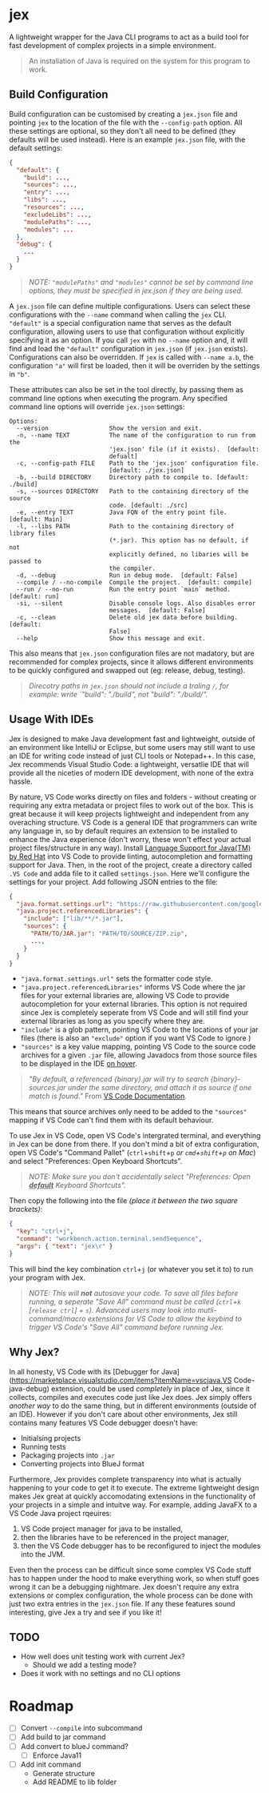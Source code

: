 # jex

A lightweight wrapper for the Java CLI programs to act as a build tool for fast development of complex projects in a simple environment.

> An installation of Java is required on the system for this program to work.

## Build Configuration

Build configuration can be customised by creating a `jex.json` file and pointing `jex` to the location of the file with the `--config-path` option. All these settings are optional, so they don't all need to be defined (they defaults will be used instead). Here is an example `jex.json` file, with the default settings:

```json
{
  "default": {
    "build": ...,
    "sources": ...,
    "entry": ...,
    "libs": ...,
    "resources": ...,
    "excludeLibs": ...,
    "modulePaths": ...,
    "modules": ...
  },
  "debug": {
    ...
  }
}
```

> _NOTE: `"modulePaths"` and `"modules"` cannot be set by command line options, they must be specified in jex.json if they are being used._

A `jex.json` file can define multiple configurations. Users can select these configurations with the `--name` command when calling the `jex` CLI. `"default"` is a special configuration name that serves as the default configuration, allowing users to use that configuration without explicitly specifying it as an option. If you call `jex` with no `--name` option and, it will find and load the `"default"` configuration in `jex.json` (if `jex.json` exists). Configurations can also be overridden. If `jex` is called with `--name a.b`, the configuration `"a"` will first be loaded, then it will be overriden by the settings in `"b"`.

These attributes can also be set in the tool directly, by passing them as command line options when executing the program. Any specified command line options will override `jex.json` settings:

```
Options:
  --version                 Show the version and exit.
  -n, --name TEXT           The name of the configuration to run from the
                            'jex.json' file (if it exists).  [default:
                            defualt]
  -c, --config-path FILE    Path to the 'jex.json' configuration file.
                            [default: ./jex.json]
  -b, --build DIRECTORY     Directory path to compile to. [default: ./build]
  -s, --sources DIRECTORY   Path to the containing directory of the source
                            code. [default: ./src]
  -e, --entry TEXT          Java FQN of the entry point file. [default: Main]
  -l, --libs PATH           Path to the containing directory of library files
                            (*.jar). This option has no default, if not
                            explicitly defined, no libaries will be passed to
                            the compiler.
  -d, --debug               Run in debug mode.  [default: False]
  --compile / --no-compile  Compile the project.  [default: compile]
  --run / --no-run          Run the entry point `main` method.  [default: run]
  -si, --silent             Disable console logs. Also disables error
                            messages.  [default: False]
  -c, --clean               Delete old jex data before building.  [default:
                            False]
  --help                    Show this message and exit.
```

This also means that `jex.json` configuration files are not madatory, but are recommended for complex projects, since it allows different environments to be quickly configured and swapped out (eg: release, debug, testing).

> _Direcotry paths in `jex.json` should not include a traling `/`, for example: write `"build": "./build", not "build": "./build/"._

## Usage With IDEs

Jex is designed to make Java development fast and lightweight, outside of an environment like IntelliJ or Eclipse, but some users may still want to use an IDE for writing code instead of just CLI tools or Notepad++. In this case, Jex recommends Visual Studio Code: a lightweight, versatlie IDE that will provide all the niceties of modern IDE development, with none of the extra hassle.

By nature, VS Code works directly on files and folders - without creating or requiring any extra metadata or project files to work out of the box. This is great because it will keep projects lightweight and independent from any overaching structure. VS Code is a general IDE that programmers can write any language in, so by default requires an extension to be installed to enhance the Java experience (don't worry, these won't effect your actual project files/structure in any way). Install [Language Support for Java(TM) by Red Hat](https://marketplace.visualstudio.com/items?itemName=redhat.java) into VS Code to provide linting, autocompletion and formatting support for Java. Then, in the root of the project, create a directory called `.VS Code` and adda file to it called `settings.json`. Here we'll configure the settings for your project. Add following JSON entries to the file:

```json
{
  "java.format.settings.url": "https://raw.githubusercontent.com/google/styleguide/gh-pages/eclipse-java-google-style.xml",
  "java.project.referencedLibraries": {
    "include": ["lib/**/*.jar"],
    "sources": {
      "PATH/TO/JAR.jar": "PATH/TO/SOURCE/ZIP.zip",
      ...,
    }
  }
}
```

- `"java.format.settings.url"` sets the formatter code style.
- `"java.project.referencedLibraries"` informs VS Code where the jar files for your external libraries are, allowing VS Code to provide autocompletion for your external libraries. This option is not required since Jex is completely seperate from VS Code and will still find your external libraries as long as you specify where they are.
- `"include"` is a glob pattern, pointing VS Code to the locations of your jar files (there is also an `"exclude"` option if you want VS Code to ignore )
- `"sources"` is a key value mapping, pointing VS Code to the source code archives for a given `.jar` file, allowing Javadocs from those source files to be displayed in the IDE [on hover](https://i.stack.imgur.com/bqlRi.png).

> _"By default, a referenced {binary}.jar will try to search {binary}-sources.jar under the same directory, and attach it as source if one match is found."_
> From [VS Code Documentation](https://code.visualstudio.com/docs/java/java-project).

This means that source archives only need to be added to the `"sources"` mapping if VS Code can't find them with its default behaviour.

To use Jex in VS Code, open VS Code's intergrated terminal, and everything in Jex can be done from there. If you don't mind a bit of extra configuration, open VS Code's "Command Pallet" (`ctrl`+`shift`+`p` _or `cmd`+`shift`+`p` on Mac_) and select "Preferences: Open Keyboard Shortcuts".

> _NOTE: Make sure you don't accidentally select "Preferences: Open <u>**default**</u> Keyboard Shortcuts"._

Then copy the following into the file _(place it between the two square brackets)_:

```json
{
  "key": "ctrl+j",
  "command": "workbench.action.terminal.sendSequence",
  "args": { "text": "jex\r" }
}
```

This will bind the key combination `ctrl`+`j` (or whatever you set it to) to run your program with Jex.

> _NOTE: This will **not** autosave your code. To save all files before running, a seperate "Save All" command must be called (`ctrl`+`k` [`release ctrl`] + `s`). Advanced users may look into *mutli-command*/*macro* extensions for VS Code to allow the keybind to trigger VS Code's "Save All" command before running Jex._

## Why Jex?

In all honesty, VS Code with its [Debugger for Java](https://marketplace.visualstudio.com/items?itemName=vscjava.VS Code-java-debug) extension, could be used _completely_ in place of Jex, since it collects, compiles and executes code just like Jex does. Jex simply offers _another way_ to do the same thing, but in different environments (outside of an IDE). However if you don't care about other environments, Jex still contains many features VS Code debugger doesn't have:

- Initialsing projects
- Running tests
- Packaging projects into `.jar`
- Converting projects into BlueJ format

Furthermore, Jex provides complete transparency into what is actually happening to your code to get it to execute. The extreme lightweight design makes Jex great at quickly accomodating extensions in the functionality of your projects in a simple and intuitve way. For example, adding JavaFX to a VS Code Java project rqeuires:

1. VS Code project manager for java to be installed,
2. then the libraries have to be referenced in the project manager,
3. then the VS Code debugger has to be reconfigured to inject the modules into the JVM.

Even then the process can be difficult since some complex VS Code stuff has to happen under the hood to make everything work, so when stuff goes wrong it can be a debugging nightmare. Jex doesn't require any extra extensions or complex configuration, the whole process can be done with just two extra entries in the `jex.json` file. If any these features sound interesting, give Jex a try and see if you like it!

## TODO

- How well does unit testing work with current Jex?
  - Should we add a testing mode?
- Does it work with no settings and no CLI options

# Roadmap

- [ ] Convert `--compile` into subcommand
- [ ] Add build to jar command
- [ ] Add convert to blueJ command?
  - [ ] Enforce Java11
- [ ] Add init command
  - Generate structure
  - Add README to lib folder
